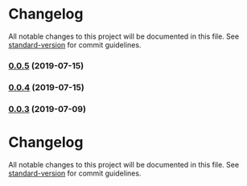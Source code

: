 # Changelog

All notable changes to this project will be documented in this file. See [standard-version](https://github.com/conventional-changelog/standard-version) for commit guidelines.

### [0.0.5](https://github.com/acidspud/step-promise-looper/compare/v0.0.4...v0.0.5) (2019-07-15)



### [0.0.4](https://github.com/acidspud/step-promise-looper/compare/v0.0.3...v0.0.4) (2019-07-15)



### [0.0.3](https://github.com/acidspud/step-promise-looper/compare/v0.0.2...v0.0.3) (2019-07-09)



# Changelog

All notable changes to this project will be documented in this file. See [standard-version](https://github.com/conventional-changelog/standard-version) for commit guidelines.
